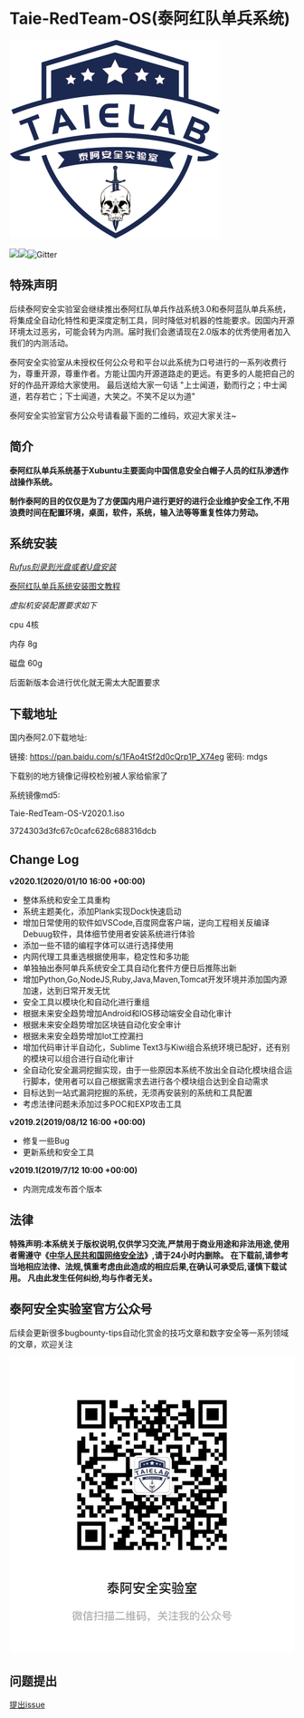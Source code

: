 # Taie-RedTeam-OS(泰阿红队单兵系统)

![](Preview/taielab-logo.png)

![](https://img.shields.io/badge/build-passing-brightgreen)![](https://img.shields.io/badge/release-v2020.1-brightgreen)![Gitter](https://img.shields.io/gitter/room/taielab/Taie-RedTeam-OS)

## 特殊声明

后续泰阿安全实验室会继续推出泰阿​红队单兵作战系统3.0和泰阿蓝队单兵系统，将集成全自动化特性和更深度定制工具，同时降低对机器的性能要求。因国内开源环境太过恶劣，可能会转为内测。届时我们会邀请现在2.0版本的优秀使用者​加入我们的内测活动。

泰阿安全实验室从未授权任何公众号和平台以此系统为口号进行的一系列收费行为，尊重开源，尊重作者。方能让国内开源道路走的更远。有更多的人能把自己的好的作品开源给大家使用。
最后送给大家一句话 "上士闻道，勤而行之；中士闻道，若存若亡；下士闻道，大笑之。不笑不足以为道"

泰阿安全实验室官方公众号请看最下面的二维码，欢迎大家关注~


## 简介

**泰阿红队单兵系统基于Xubuntu主要面向中国信息安全白帽子人员的红队渗透作战操作系统。**

**制作泰阿的目的仅仅是为了方便国内用户进行更好的进行企业维护安全工作,不用浪费时间在配置环境，桌面，软件，系统，输入法等等重复性体力劳动。**

## 系统安装

*[Rufus刻录到光盘或者U盘安装](https://rufus.ie/)*

[泰阿红队单兵系统安装图文教程](https://mp.weixin.qq.com/s/XdL2kB2NQO9ZCtPQifdsWQ)

*虚拟机安装配置要求如下*

 cpu 4核

 内存 8g

 磁盘 60g

后面新版本会进行优化就无需太大配置要求

## 下载地址

国内泰阿2.0下载地址:

链接: https://pan.baidu.com/s/1FAo4tSf2d0cQrp1P_X74eg  密码: mdgs


 下载别的地方镜像记得校检别被人家给偷家了

 系统镜像md5:

 Taie-RedTeam-OS-V2020.1.iso

 3724303d3fc67c0cafc628c688316dcb  

## Change Log

**v2020.1(2020/01/10 16:00 +00:00)**

- 整体系统和安全工具重构
- 系统主题美化，添加Plank实现Dock快速启动
- 增加日常使用的软件如VSCode,百度网盘客户端，逆向工程相关反编译Debuug软件，具体细节使用者安装系统进行体验
- 添加一些不错的编程字体可以进行选择使用
- 内网代理工具重选根据使用率，稳定性和多功能
- 单独抽出泰阿单兵系统安全工具自动化套件方便日后推陈出新
- 增加Python,Go,NodeJS,Ruby,Java,Maven,Tomcat开发环境并添加国内源加速，达到日常开发无忧
- 安全工具以模块化和自动化进行重组
- 根据未来安全趋势增加Android和IOS移动端安全自动化审计
- 根据未来安全趋势增加区块链自动化安全审计
- 根据未来安全趋势增加Iot工控漏扫
- 增加代码审计半自动化，Sublime Text3与Kiwi组合系统环境已配好，还有别的模块可以组合进行自动化审计
- 全自动化安全漏洞挖掘实现，由于一些原因本系统不放出全自动化模块组合运行脚本，使用者可以自己根据需求去进行各个模块组合达到全自动需求
- 目标达到一站式漏洞挖掘的系统，无须再安装别的系统和工具配置
- 考虑法律问题未添加过多POC和EXP攻击工具

**v2019.2(2019/08/12 16:00 +00:00)**

- 修复一些Bug
- 更新系统和安全工具

**v2019.1(2019/7/12 10:00 +00:00)**

- 内测完成发布首个版本


## 法律

**特殊声明:本系统关于版权说明,仅供学习交流,严禁用于商业用途和非法用途,使用者需遵守《[中华人民共和国网络安全法](http://www.npc.gov.cn/npc/xinwen/2016-11/07/content_2001605.htm)》,请于24小时内删除。**
**在下载前,请参考当地相应法律、法规,慎重考虑由此造成的相应后果,在确认可承受后,谨慎下载试用。**
**凡由此发生任何纠纷,均与作者无关。**

## 泰阿安全实验室官方公众号

后续会更新很多bugbounty-tips自动化赏金的技巧文章和数字安全等一系列领域的文章，欢迎关注

![wx](./Preview/wx.png)

## 问题提出

[提出issue](https://github.com/taie-lab/Taie-RedTeam-OS/issues)


